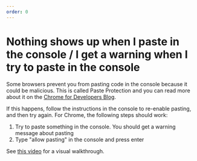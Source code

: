 ```yaml
---
order: 0
---
```


# Nothing shows up when I paste in the console / I get a warning when I try to paste in the console

Some browsers prevent you from pasting code in the console because it could be malicious. This is called Paste Protection and you can read more about it on the [Chrome for Developers Blog].

If this happens, follow the instructions in the console to re-enable pasting, and then try again. For Chrome, the following steps should work:

1. Try to paste something in the console. You should get a warning message about pasting
2. Type "allow pasting" in the console and press enter

See [this video] for a visual walkthrough.

[Chrome for Developers Blog]: https://developer.chrome.com/blog/self-xss
[this video]: https://youtu.be/X5uyCtVD1-o?si=AOrzgez90KiDlA-z&t=11
